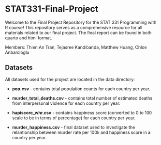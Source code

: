 # STAT331-Final-Project
Welcome to the Final Project Repository for the STAT 331 Programming with R course! This repository serves as a comprehensive resource for all materials related to our final project. The final report can be found in both quarto and html format.

Members: Thien An Tran, Tejasree Kandibanda, Matthew Huang, Chloe Anbarcioglu

## Datasets
All datasets used for the project are located in the data directory:

- **pop.csv** - contains total population counts for each country per year.

- **murder_total_deaths.csv** - contains total number of estimated deaths from interpersonal violence for each country per year.

- **hapiscore_whr.csv** - contains happiness score (converted to 0 to 100 scale to be in terms of percentage) for each country per year.

- **murder_happiness.csv** - final dataset used to investigate the relantionship between murder rate per 100k and happiness score in a country per year.
